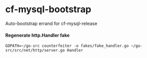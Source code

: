 # cf-mysql-bootstrap
Auto-bootstrap errand for cf-mysql-release

#### Regenerate http.Handler fake
```
GOPATH=~/go-src counterfeiter -o fakes/fake_handler.go ~/go-src/src/net/http/server.go Handler
```

